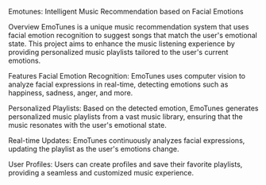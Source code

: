 Emotunes: Intelligent Music Recommendation based on Facial Emotions

Overview
EmoTunes is a unique music recommendation system that uses facial emotion recognition to suggest songs that match the user's emotional state. This project aims to enhance the music listening experience by providing personalized music playlists tailored to the user's current emotions.

Features
Facial Emotion Recognition: EmoTunes uses computer vision to analyze facial expressions in real-time, detecting emotions such as happiness, sadness, anger, and more.

Personalized Playlists: Based on the detected emotion, EmoTunes generates personalized music playlists from a vast music library, ensuring that the music resonates with the user's emotional state.

Real-time Updates: EmoTunes continuously analyzes facial expressions, updating the playlist as the user's emotions change.

User Profiles: Users can create profiles and save their favorite playlists, providing a seamless and customized music experience.
